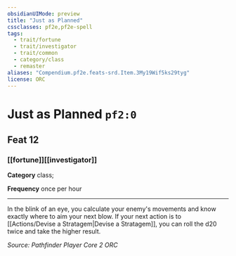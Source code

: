 ```yaml
---
obsidianUIMode: preview
title: "Just as Planned"
cssclasses: pf2e,pf2e-spell
tags:
  - trait/fortune
  - trait/investigator
  - trait/common
  - category/class
  - remaster
aliases: "Compendium.pf2e.feats-srd.Item.3My19Wif5ks29tyg"
license: ORC
---
```

# Just as Planned `pf2:0`
## Feat 12
### [[fortune]][[investigator]]

**Category** class; 




**Frequency** once per hour

* * *

In the blink of an eye, you calculate your enemy's movements and know exactly where to aim your next blow. If your next action is to [[Actions/Devise a Stratagem|Devise a Stratagem]], you can roll the d20 twice and take the higher result.

*Source: Pathfinder Player Core 2*
*ORC*